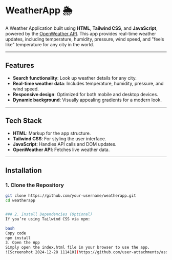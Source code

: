 # WeatherApp 🌦️

A  Weather Application built using **HTML**, **Tailwind CSS**, and **JavaScript**, powered by the [OpenWeather API](https://openweathermap.org/api). This app provides real-time weather updates, including temperature, humidity, pressure, wind speed, and "feels like" temperature for any city in the world.

---

## Features
- **Search functionality**: Look up weather details for any city.
- **Real-time weather data**: Includes temperature, humidity, pressure, and wind speed.
- **Responsive design**: Optimized for both mobile and desktop devices.
- **Dynamic background**: Visually appealing gradients for a modern look.

---

## Tech Stack
- **HTML**: Markup for the app structure.
- **Tailwind CSS**: For styling the user interface.
- **JavaScript**: Handles API calls and DOM updates.
- **OpenWeather API**: Fetches live weather data.

---

## Installation

### 1. Clone the Repository
```bash
git clone https://github.com/your-username/weatherapp.git
cd weatherapp


### 2. Install Dependencies (Optional)
If you’re using Tailwind CSS via npm:

bash
Copy code
npm install
3. Open the App
Simply open the index.html file in your browser to use the app.
![Screenshot 2024-12-28 111410](https://github.com/user-attachments/assets/dee5b136-ad9a-47dd-bab6-360b288eb17b)
